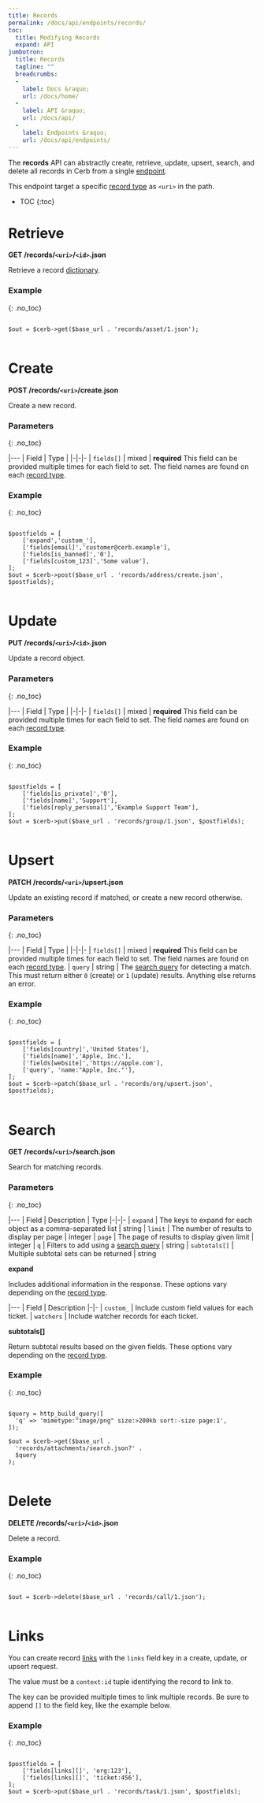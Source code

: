 ```yaml
---
title: Records
permalink: /docs/api/endpoints/records/
toc:
  title: Modifying Records
  expand: API
jumbotron:
  title: Records
  tagline: ""
  breadcrumbs:
  -
    label: Docs &raquo;
    url: /docs/home/
  -
    label: API &raquo;
    url: /docs/api/
  -
    label: Endpoints &raquo;
    url: /docs/api/endpoints/
---
```


The **records** API can abstractly create, retrieve, update, upsert, search, and delete all records in Cerb from a single [endpoint](/docs/api/endpoints/).

This endpoint target a specific [record type](/docs/records/types/) as `<uri>` in the path.

* TOC
{:toc}

# Retrieve

**GET /records/`<uri>`/`<id>`.json**

Retrieve a record [dictionary](/docs/bots/behaviors/dictionaries/).

### Example
{: .no_toc}

<pre>
<code class="language-php">
$out = $cerb->get($base_url . 'records/asset/1.json');
</code>
</pre>

# Create

**POST /records/`<uri>`/create.json**

Create a new record.

### Parameters
{: .no_toc}

|---
| Field | Type | 
|-|-|-
| `fields[]` | mixed | **required** This field can be provided multiple times for each field to set. The field names are found on each [record type](/docs/records/types/).

### Example
{: .no_toc}

<pre>
<code class="language-php">
$postfields = [
    ['expand','custom_'],
    ['fields[email]','customer@cerb.example'],
    ['fields[is_banned]','0'],
    ['fields[custom_123]','Some value'],
];
$out = $cerb->post($base_url . 'records/address/create.json', $postfields);
</code>
</pre>

# Update

**PUT /records/`<uri>`/`<id>`.json**

Update a record object.

### Parameters
{: .no_toc}

|---
| Field | Type | 
|-|-|-
| `fields[]` | mixed | **required** This field can be provided multiple times for each field to set. The field names are found on each [record type](/docs/records/types/).

### Example
{: .no_toc}

<pre>
<code class="language-php">
$postfields = [
    ['fields[is_private]','0'],
    ['fields[name]','Support'],
    ['fields[reply_personal]','Example Support Team'],
];
$out = $cerb->put($base_url . 'records/group/1.json', $postfields);
</code>
</pre>

# Upsert

**PATCH /records/`<uri>`/upsert.json**

Update an existing record if matched, or create a new record otherwise.

### Parameters
{: .no_toc}

|---
| Field | Type | 
|-|-|-
| `fields[]` | mixed | **required** This field can be provided multiple times for each field to set. The field names are found on each [record type](/docs/records/types/).
| `query` | string | The [search query](/docs/search/) for detecting a match. This must return either `0` (create) or `1` (update) results. Anything else returns an error.

### Example
{: .no_toc}

<pre>
<code class="language-php">
$postfields = [
    ['fields[country]','United States'],
    ['fields[name]','Apple, Inc.'],
    ['fields[website]','https://apple.com'],
    ['query', 'name:"Apple, Inc."'],
];
$out = $cerb->patch($base_url . 'records/org/upsert.json', $postfields);
</code>
</pre>

# Search

**GET /records/`<uri>`/search.json**

Search for matching records.

### Parameters
{: .no_toc}

|---
| Field | Description | Type
|-|-|-
| `expand` | The keys to expand for each object as a comma-separated list | string
| `limit` | The number of results to display per page | integer
| `page` | The page of results to display given limit | integer
| `q` | Filters to add using a [search query](/docs/search/) | string
| `subtotals[]` | Multiple subtotal sets can be returned | string 

**expand**
	
Includes additional information in the response. These options vary depending on the [record type](/docs/records/types/).

|---
| Field | Description
|-|-
| `custom_` | Include custom field values for each ticket.
| `watchers` | Include watcher records for each ticket.

**subtotals[]**

Return subtotal results based on the given fields. These options vary depending on the [record type](/docs/records/types/).

### Example
{: .no_toc}

<pre>
<code class="language-php">
$query = http_build_query([
  'q' => 'mimetype:"image/png" size:>200kb sort:-size page:1',
]);

$out = $cerb->get($base_url . 
  'records/attachments/search.json?' .
  $query
);
</code>
</pre>

# Delete

**DELETE /records/`<uri>`/`<id>`.json**

Delete a record.

### Example
{: .no_toc}

<pre>
<code class="language-php">
$out = $cerb->delete($base_url . 'records/call/1.json');
</code>
</pre>

# Links

You can create record [links](/docs/records/fields/types/links/) with the `links` field key in a create, update, or upsert request.

The value must be a `context:id` tuple identifying the record to link to.

The key can be provided multiple times to link multiple records. Be sure to append `[]` to the field key, like the example below.

### Example
{: .no_toc}

<pre>
<code class="language-php">
$postfields = [
    ['fields[links][]', 'org:123'],
    ['fields[links][]', 'ticket:456'],
];
$out = $cerb->put($base_url . 'records/task/1.json', $postfields);
</code>
</pre>
